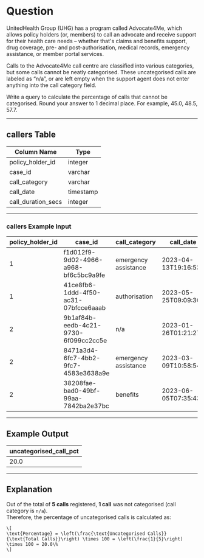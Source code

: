 # Question

UnitedHealth Group (UHG) has a program called Advocate4Me, which allows policy holders (or, members) to call an advocate and receive support for their health care needs – whether that's claims and benefits support, drug coverage, pre- and post-authorisation, medical records, emergency assistance, or member portal services.

Calls to the Advocate4Me call centre are classified into various categories, but some calls cannot be neatly categorised. These uncategorised calls are labeled as “n/a”, or are left empty when the support agent does not enter anything into the call category field.

Write a query to calculate the percentage of calls that cannot be categorised. Round your answer to 1 decimal place. For example, 45.0, 48.5, 57.7.

---

## callers Table

| Column Name       | Type      |
|-------------------|-----------|
| policy_holder_id  | integer   |
| case_id           | varchar   |
| call_category     | varchar   |
| call_date         | timestamp |
| call_duration_secs| integer   |

---

### callers Example Input

| policy_holder_id | case_id                               | call_category         | call_date              | call_duration_secs |
|------------------|---------------------------------------|-----------------------|------------------------|--------------------|
| 1                | f1d012f9-9d02-4966-a968-bf6c5bc9a9fe | emergency assistance  | 2023-04-13T19:16:53Z   | 144                |
| 1                | 41ce8fb6-1ddd-4f50-ac31-07bfcce6aaab | authorisation         | 2023-05-25T09:09:30Z   | 815                |
| 2                | 9b1af84b-eedb-4c21-9730-6f099cc2cc5e | n/a                   | 2023-01-26T01:21:27Z   | 992                |
| 2                | 8471a3d4-6fc7-4bb2-9fc7-4583e3638a9e | emergency assistance  | 2023-03-09T10:58:54Z   | 128                |
| 2                | 38208fae-bad0-49bf-99aa-7842ba2e37bc | benefits              | 2023-06-05T07:35:43Z   | 619                |

---

## Example Output

| uncategorised_call_pct |
|-------------------------|
| 20.0                   |

---

## Explanation

Out of the total of **5 calls** registered, **1 call** was not categorised (call category is `n/a`).  
Therefore, the percentage of uncategorised calls is calculated as:
```
\[
\text{Percentage} = \left(\frac{\text{Uncategorised Calls}}{\text{Total Calls}}\right) \times 100 = \left(\frac{1}{5}\right) \times 100 = 20.0\%
\]
```
